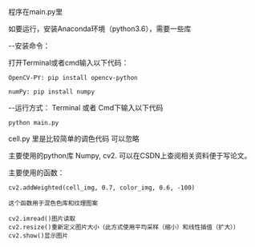 程序在main.py里

如要运行，安装Anaconda环境（python3.6），需要一些库

--安装命令：

打开Terminal或者cmd输入以下代码：

    OpenCV-PY: pip install opencv-python

    numPy: pip install numpy

--运行方式：
Terminal 或者 Cmd下输入以下代码

    python main.py
    
cell.py 里是比较简单的调色代码 可以忽略

主要使用的python库 Numpy, cv2. 可以在CSDN上查阅相关资料便于写论文。

主要使用的函数：  
    
    cv2.addWeighted(cell_img, 0.7, color_img, 0.6, -100)
    
    这个函数用于混色色库和纹理图案
    
    cv2.imread()图片读取
    cv2.resize()重新定义图片大小（此方式使用平均采样（缩小）和线性插值（扩大））
    cv2.show()显示图片